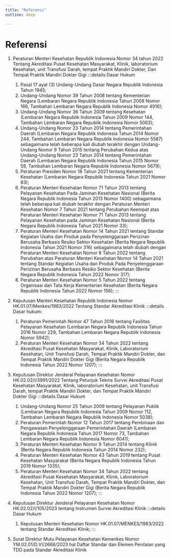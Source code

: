 ```yaml
---
title: "Referensi"
outline: deep

---
```


# Referensi

1. Peraturan Menteri Kesehatan Republik Indonesia Nomor 34 tahun 2022 Tentang Akreditasi Pusat Kesehatan Masyarakat, Klinik, laboratorium Kesehatan, unit Transfusi Darah, tempat Praktik Mandiri Dokter, Dan Tempat Praktik Mandiri Dokter Gigi
   :::details Dasar Hukum
   1.  Pasal 17 ayat (3) Undang-Undang Dasar Negara Republik Indonesia Tahun 1945; 
   2.  Undang-Undang Nomor  39  Tahun  2008  tentang Kementerian  Negara  (Lembaran  Negara  Republik Indonesia  Tahun  2008  Nomor  166,  Tambahan Lembaran Negara Republik Indonesia Nomor 4916);
   3.  Undang-Undang 	Nomor 	36 	Tahun 	2009 	tentang Kesehatan (Lembaran Negara Republik Indonesia Tahun 2009 Nomor 144, Tambahan Lembaran Negara Republik Indonesia Nomor 5063); 
   4.  Undang-Undang Nomor 23 Tahun 2014 tentang Pemerintahan Daerah (Lembaran Negara Republik Indonesia Tahun 2014 Nomor 244, Tambahan Lembaran Negara Republik Indonesia Nomor 5587) sebagaimana telah beberapa kali diubah terakhir dengan Undang-Undang Nomor 9 Tahun 2015 tentang Perubahan Kedua atas Undang-Undang Nomor 23 Tahun 2014 tentang Pemerintahan Daerah (Lembaran Negara Republik Indonesia Tahun 2015 Nomor 58, Tambahan Lembaran Negara Republik Indonesia Nomor 5679); 
   5.  Peraturan Presiden Nomor 18 Tahun 2021 tentang Kementerian Kesehatan (Lembaran Negara Republik Indonesia Tahun 2021 Nomor 83); 
   6.  Peraturan Menteri Kesehatan Nomor 71 Tahun 2013 tentang Pelayanan Kesehatan Pada Jaminan Kesehatan Nasional (Berita Negara Republik Indonesia Tahun 2013 Nomor 1400) sebagaimana telah beberapa kali diubah terakhir dengan Peraturan Menteri Kesehatan Nomor 7 Tahun 2021 tentang Perubahan Keempat atas Peraturan Menteri Kesehatan Nomor 71 Tahun 2013 tentang Pelayanan Kesehatan pada Jaminan Kesehatan Nasional (Berita Negara Republik Indonesia Tahun 2021 Nomor 33); 
   7.  Peraturan Menteri Kesehatan Nomor 14 Tahun 2021 tentang Standar Kegiatan Usaha dan Produk pada Penyelenggaraan Perizinan Berusaha Berbasis Resiko Sektor Kesehatan (Berita Negara Republik Indonesia Tahun 2021 Nomor 316) sebagaimana telah diubah dengan Peraturan Menteri Kesehatan Nomor 8 Tahun 2022 tentang Perubahan atas Peraturan Menteri Kesehatan Nomor 14 Tahun 2021 tentang Standar Kegiatan Usaha dan Produk Pada Penyelenggaraan Perizinan Berusaha Berbasis Resiko Sektor Kesehatan (Berita Negara Republik Indonesia Tahun 2022 Nomor 317);  
   8.  Peraturan Menteri Kesehatan Nomor 5 Tahun 2022 tentang Organisasi dan Tata Kerja Kementerian Kesehatan (Berita Negara Republik Indonesia Tahun 2022 Nomor 156);
   :::  

2. Keputusan Menteri Kesehatan Republik Indonesia Nomor HK.01.07/Menkes/1983/2022 Tentang Standar Akreditasi Klinik
    :::details Dasar hukum:
    1.  Peraturan Pemerintah Nomor 47 Tahun 2016 tentang Fasilitas Pelayanan Kesehatan (Lembaran Negara Republik Indonesia Tahun 2016 Nomor 229, Tambahan Lembaran Negara Republik Indonesia Nomor 5942);
    2.  Peraturan Menteri Kesehatan Nomor 34 Tahun 2022 tentang Akreditasi Pusat Kesehatan Masyarakat, Klinik, Laboratorium Kesehatan, Unit Transfusi Darah, Tempat Praktik Mandiri Dokter, dan Tempat Praktik Mandiri Dokter Gigi (Berita Negara Republik Indonesia Tahun 2022 Nomor 1207);
    :::
3. Keputusan Direktur Jenderal Pelayanan Kesehatan Nomor HK.02.02/I/3991/2022 Tentang Petunjuk Teknis Survei Akreditasi Pusat Kesehatan Masyarakat, Klinik, laboratorium Kesehatan, unit Transfusi Darah, tempat Praktik Mandiri Dokter, dan Tempat Praktik Mandiri Dokter Gigi 
   :::details Dasar Hukum
   1. Undang-Undang Nomor 25 Tahun 2009 tentang Pelayanan Publik (Lembaran Negara Republik Indonesia Tahun 2009 Nomor 112, Tambahan Lembaran Negara Republik Indonesia Nomor 5038); 
   2. Peraturan Pemerintah Nomor 12 Tahun 2017 tentang 	Pembinaan 	dan 	Pengawasan 	Penyelenggaraan Pemerintahan Daerah (Lembaran Negara Republik Indonesia Tahun 2017 Nomor 73, Tambahan Lembaran Negara Republik Indonesia Nomor 6041); 
   3. Peraturan Menteri Kesehatan Nomor 9 Tahun 2014 tentang Klinik (Berita Negara Republik Indonesia Tahun 2014 Nomor 232); 
   4. Peraturan Menteri Kesehatan Nomor 43 Tahun 2019 tentang Pusat Kesehatan Masyarakat (Berita Negara Republik Indonesia Tahun 2019 Nomor 1335); 
   5. Peraturan Menteri Kesehatan Nomor 34 Tahun 2022 tentang Akreditasi Pusat Kesehatan Masyarakat, Klinik, Laboratorium Kesehatan, Unit Transfusi Darah, Tempat Praktik Mandiri Dokter, dan Tempat Praktik Mandiri Dokter Gigi (Berita Negara Republik Indonesia Tahun 2022 Nomor 1207); 
   ::: 
4. Keputusan Direktur Jenderal Pelayanan Kesehatan Nomor HK.02.02/I/105/2023 tentang Instrumen Survei Akreditasi Klinik
   :::details Dasar Hukum
   1. Keputusan Menteri Kesehatan Nomor HK.01.07/MENKES/1983/2022 tentang Standar Akreditasi Klinik; 
   :::  
5. Surat Direktur Mutu Pelayanan Kesehatan Kemenkes Nomor YM.02.01/D.VI/2666/2023 hal Daftar Standar dan Elemen Penilaian yang TDD pada Standar Akreditasi Klinik